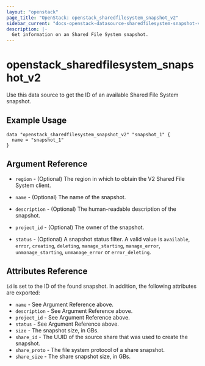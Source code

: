 ```yaml
---
layout: "openstack"
page_title: "OpenStack: openstack_sharedfilesystem_snapshot_v2"
sidebar_current: "docs-openstack-datasource-sharedfilesystem-snapshot-v2"
description: |-
  Get information on an Shared File System snapshot.
---
```


# openstack\_sharedfilesystem\_snapshot\_v2

Use this data source to get the ID of an available Shared File System snapshot.

## Example Usage

```hcl
data "openstack_sharedfilesystem_snapshot_v2" "snapshot_1" {
  name = "snapshot_1"
}
```

## Argument Reference

* `region` - (Optional) The region in which to obtain the V2 Shared File System client.

* `name` - (Optional) The name of the snapshot.

* `description` - (Optional) The human-readable description of the snapshot.

* `project_id` - (Optional) The owner of the snapshot.

* `status` - (Optional) A snapshot status filter. A valid value is `available`, `error`,
    `creating`, `deleting`, `manage_starting`, `manage_error`, `unmanage_starting`,
    `unmanage_error` or `error_deleting`.

## Attributes Reference

`id` is set to the ID of the found snapshot. In addition, the following attributes
are exported:

* `name` - See Argument Reference above.
* `description` - See Argument Reference above.
* `project_id` - See Argument Reference above.
* `status` - See Argument Reference above.
* `size` - The snapshot size, in GBs.
* `share_id` - The UUID of the source share that was used to create the snapshot.
* `share_proto` - The file system protocol of a share snapshot.
* `share_size` - The share snapshot size, in GBs.
